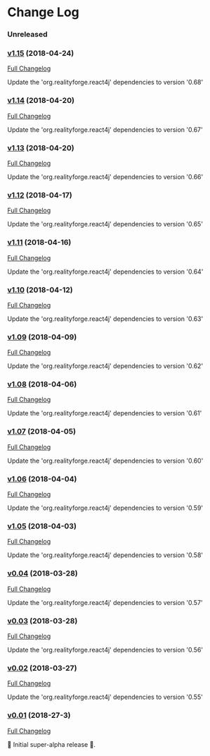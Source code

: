 # Change Log

### Unreleased

### [v1.15](https://github.com/react4j/react4j-widget/tree/v1.15) (2018-04-24)
[Full Changelog](https://github.com/react4j/react4j-widget/compare/v1.14...v1.15)

Update the 'org.realityforge.react4j' dependencies to version '0.68'

### [v1.14](https://github.com/react4j/react4j-widget/tree/v1.14) (2018-04-20)
[Full Changelog](https://github.com/react4j/react4j-widget/compare/v1.13...v1.14)

Update the 'org.realityforge.react4j' dependencies to version '0.67'

### [v1.13](https://github.com/react4j/react4j-widget/tree/v1.13) (2018-04-20)
[Full Changelog](https://github.com/react4j/react4j-widget/compare/v1.12...v1.13)

Update the 'org.realityforge.react4j' dependencies to version '0.66'

### [v1.12](https://github.com/react4j/react4j-widget/tree/v1.12) (2018-04-17)
[Full Changelog](https://github.com/react4j/react4j-widget/compare/v1.11...v1.12)

Update the 'org.realityforge.react4j' dependencies to version '0.65'

### [v1.11](https://github.com/react4j/react4j-widget/tree/v1.11) (2018-04-16)
[Full Changelog](https://github.com/react4j/react4j-widget/compare/v1.10...v1.11)

Update the 'org.realityforge.react4j' dependencies to version '0.64'

### [v1.10](https://github.com/react4j/react4j-widget/tree/v1.10) (2018-04-12)
[Full Changelog](https://github.com/react4j/react4j-widget/compare/v1.09...v1.10)

Update the 'org.realityforge.react4j' dependencies to version '0.63'

### [v1.09](https://github.com/react4j/react4j-widget/tree/v1.09) (2018-04-09)
[Full Changelog](https://github.com/react4j/react4j-widget/compare/v1.08...v1.09)

Update the 'org.realityforge.react4j' dependencies to version '0.62'

### [v1.08](https://github.com/react4j/react4j-widget/tree/v1.08) (2018-04-06)
[Full Changelog](https://github.com/react4j/react4j-widget/compare/v1.07...v1.08)

Update the 'org.realityforge.react4j' dependencies to version '0.61'

### [v1.07](https://github.com/react4j/react4j-widget/tree/v1.07) (2018-04-05)
[Full Changelog](https://github.com/react4j/react4j-widget/compare/v1.06...v1.07)

Update the 'org.realityforge.react4j' dependencies to version '0.60'

### [v1.06](https://github.com/react4j/react4j-widget/tree/v1.06) (2018-04-04)
[Full Changelog](https://github.com/react4j/react4j-widget/compare/v1.05...v1.06)

Update the 'org.realityforge.react4j' dependencies to version '0.59'

### [v1.05](https://github.com/react4j/react4j-widget/tree/v1.05) (2018-04-03)
[Full Changelog](https://github.com/react4j/react4j-widget/compare/v0.04...v1.05)

Update the 'org.realityforge.react4j' dependencies to version '0.58'

### [v0.04](https://github.com/react4j/react4j-widget/tree/v0.04) (2018-03-28)
[Full Changelog](https://github.com/react4j/react4j-widget/compare/v0.03...v0.04)

Update the 'org.realityforge.react4j' dependencies to version '0.57'

### [v0.03](https://github.com/react4j/react4j-widget/tree/v0.03) (2018-03-28)
[Full Changelog](https://github.com/react4j/react4j-widget/compare/v0.02...v0.03)

Update the 'org.realityforge.react4j' dependencies to version '0.56'

### [v0.02](https://github.com/react4j/react4j-widget/tree/v0.02) (2018-03-27)
[Full Changelog](https://github.com/react4j/react4j-widget/compare/v0.01...v0.02)

Update the 'org.realityforge.react4j' dependencies to version '0.55'

### [v0.01](https://github.com/react4j/react4j-widget/tree/v0.01) (2018-27-3)
[Full Changelog](https://github.com/react4j/react4j-widget/compare/68eedfff1b2af12d08f0e5e12dbeb9d8c97c62a0...v0.01)

 ‎🎉	Initial super-alpha release ‎🎉.
